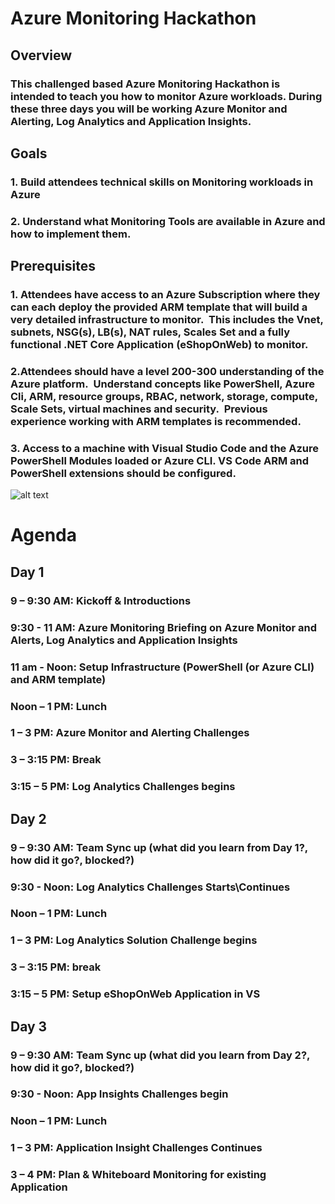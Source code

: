 # Azure Monitoring Hackathon

## Overview

### This challenged based Azure Monitoring Hackathon is intended to teach you how to monitor Azure workloads. During these three days you will be working Azure Monitor and Alerting, Log Analytics and Application Insights.

## Goals

### 1. Build attendees technical skills on Monitoring workloads in Azure

### 2. Understand what Monitoring Tools are available in Azure and how to implement them.  

## Prerequisites

### 1. Attendees have access to an Azure Subscription where they can each deploy the provided ARM template that will build a very detailed infrastructure to monitor.  This includes the Vnet, subnets, NSG(s), LB(s), NAT rules, Scales Set and a fully functional .NET Core Application (eShopOnWeb) to monitor.

### 2.Attendees should have a level 200-300 understanding of the Azure platform.  Understand concepts like PowerShell, Azure Cli, ARM, resource groups, RBAC, network, storage, compute, Scale Sets, virtual machines and security.  Previous experience working with ARM templates is recommended.

### 3. Access to a machine with Visual Studio Code and the Azure PowerShell Modules loaded or Azure CLI.  VS Code ARM and PowerShell extensions should be configured.

![alt text](https://raw.githubusercontent.com/rkuehfus/AzureMonitoringHackathon/master/monitoringhackdiagram.png)

# Agenda

## Day 1

### 9 – 9:30 AM: Kickoff & Introductions

### 9:30  - 11 AM: Azure Monitoring Briefing on Azure Monitor and Alerts, Log Analytics and Application Insights

### 11 am - Noon: Setup Infrastructure (PowerShell (or Azure CLI) and ARM template)

### Noon – 1 PM: Lunch

### 1 – 3 PM: Azure Monitor and Alerting Challenges

### 3 – 3:15 PM: Break

### 3:15 – 5 PM: Log Analytics Challenges begins

## Day 2

### 9 – 9:30 AM: Team Sync up (what did you learn from Day 1?, how did it go?, blocked?)

### 9:30  - Noon: Log Analytics Challenges Starts\Continues

### Noon – 1 PM: Lunch

### 1  – 3 PM: Log Analytics Solution Challenge begins

### 3 – 3:15 PM: break

### 3:15 – 5 PM: Setup eShopOnWeb Application in VS

## Day 3

### 9 – 9:30 AM: Team Sync up (what did you learn from Day 2?, how did it go?, blocked?)

### 9:30  - Noon: App Insights Challenges begin

### Noon – 1 PM: Lunch

### 1  – 3 PM: Application Insight Challenges Continues 

### 3 – 4 PM: Plan & Whiteboard Monitoring for existing Application 


